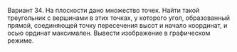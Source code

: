Вариант 34. На плоскости дано множество точек. Найти такой треугольник с вершинами в этих точках, у которого угол, образованный прямой, соединяющей точку пересечения высот и начало координат, и осью ординат максимален. Вывести изображение в графическом режиме.
